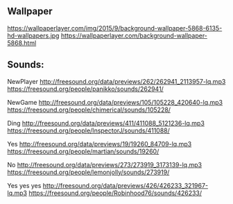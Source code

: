 ## Wallpaper

https://wallpaperlayer.com/img/2015/9/background-wallpaper-5868-6135-hd-wallpapers.jpg
https://wallpaperlayer.com/background-wallpaper-5868.html

## Sounds:

NewPlayer
http://freesound.org/data/previews/262/262941_2113957-lq.mp3
https://freesound.org/people/panikko/sounds/262941/

NewGame
http://freesound.org/data/previews/105/105228_420640-lq.mp3
https://freesound.org/people/chimerical/sounds/105228/

Ding
http://freesound.org/data/previews/411/411088_5121236-lq.mp3
https://freesound.org/people/InspectorJ/sounds/411088/

Yes
http://freesound.org/data/previews/19/19260_84709-lq.mp3
https://freesound.org/people/martian/sounds/19260/

No
http://freesound.org/data/previews/273/273919_3173139-lq.mp3
https://freesound.org/people/lemonjolly/sounds/273919/

Yes yes yes
http://freesound.org/data/previews/426/426233_321967-lq.mp3
https://freesound.org/people/Robinhood76/sounds/426233/
